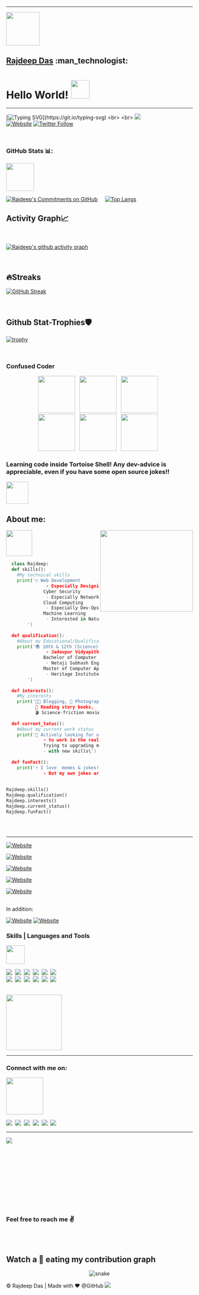 


---------------------------------------------------------------------------------------------------
<img src="https://github.com/Rajspeaks/Rajspeaks/blob/main/Animated/5.jpeg" height=90 width=90>
<h2><a href="https://rajspeaks.github.io" target="_blank"> <b>Rajdeep Das</b></a> :man_technologist:</h2>



<h1> Hello World! <img src = "https://raw.githubusercontent.com/MartinHeinz/MartinHeinz/master/wave.gif" width = 50px> </h1>

---------------------------------------------------------------------------------------------------------------------------------------------------------
[![Typing SVG](https://readme-typing-svg.herokuapp.com?font=Arial&color=16A980&size=33&lines=Technology+Enthusiast;Exploring+Code-Verse;Madly+no-mad+Geek;Confused+coder;Upgrading+myself;Support+me!;Encourage+me!;Bless+me!)](https://git.io/typing-svg)
<br>
<br>
![](https://komarev.com/ghpvc/?username=Rajspeaks&color=blue&label=COUNTING+PROFILE+VIEWS:+ )
<br>
[![Website](https://img.shields.io/website?label=Website&style=for-the-badge&url=https%3A%2F%2Fcodestackr.com)](https://rajspeaks.github.io)
[![Twitter Follow](https://img.shields.io/twitter/follow/itsrajdeepdas?color=1DA1F2&logo=twitter&style=for-the-badge)](https://twitter.com/intent/follow?original_referer=https%3A%2F%2Fgithub.com%2FcodeSTACKr&screen_name=itsrajdeepdas)
  
<br>

<h3>GitHub Stats 📊:</h3> <img src='https://media1.giphy.com/media/du3J3cXyzhj75IOgvA/giphy.gif?cid=ecf05e47x2g034i9pzwtzzsd3xgg2w9nr94t4tflbbgo3008&rid=giphy.gif' width='75px'> </h2>

[![Rajdeep's Commitments on GitHub ](https://github-readme-stats.vercel.app/api?username=Rajspeaks&show_icons=true&theme=vue-dark)](https://github.com/Rajspeaks/github-readme-stats)
&nbsp; &nbsp;
[![Top Langs](https://github-readme-stats.vercel.app/api/top-langs/?username=Rajspeaks&show_icons=true&theme=vue-dark)](https://github.com/Rajspeaks/github-readme-stats)
&nbsp; &nbsp;
<br>
<h2>Activity Graph📈</h2>
<br>

[![Rajdeep's github activity graph](https://activity-graph.herokuapp.com/graph?username=Rajspeaks&theme=react-dark)](https://github.com/Rajspeaks/github-readme-activity-graph)

<br>

<h2>🔥Streaks</h2>

[![GitHub Streak](http://github-readme-streak-stats.herokuapp.com?user=Rajspeaks&theme=vue-dark&hide_border=true&fire=DDDD4B)](https://git.io/streak-stats)

<br>

<h2>Github Stat-Trophies🛡</h2>

[![trophy](https://github-profile-trophy.vercel.app/?username=Rajspeaks&theme=onedark)](https://github.com/Rajspeaks/github-profile-trophy)

<br>


<h3>Confused Coder</h3>
<p align="center">
<img src="https://github.com/Rajspeaks/Rajspeaks/blob/main/Animated/4.jpeg" height=100 width=100> &nbsp;
<img src="https://github.com/Rajspeaks/Rajspeaks/blob/main/Animated/6.jpeg" height=100 width=100> &nbsp;
<img src="https://github.com/Rajspeaks/Rajspeaks/blob/main/Animated/1.jpeg" height=100 width=100> &nbsp;
<br>
<img src="https://github.com/Rajspeaks/Rajspeaks/blob/main/Animated/2.jpeg" height=100 width=100> &nbsp;
<img src="https://github.com/Rajspeaks/Rajspeaks/blob/main/Animated/3.jpeg" height=100 width=100> &nbsp;
<img src="https://github.com/Rajspeaks/Rajspeaks/blob/main/Animated/7.jpeg" height=100 width=100> &nbsp;
 </p>

<p align= "center"> <h3> Learning code inside Tortoise Shell! Any dev-advice is appreciable, even if you have some open source jokes!!</h3> <img align ='center' src='https://media2.giphy.com/media/UQDSBzfyiBKvgFcSTw/giphy.gif?cid=ecf05e47p3cd513axbek3f56ti3jzizq8hincw20jauyyfyw&rid=giphy.gif' width = '60px'>  </p>



<h2>About me:</h2>
 <img src = "https://media1.giphy.com/media/JZ40cnfnN11KycrvMF/giphy.gif?cid=ecf05e47a0n3gi1bfqntqmob8g9aid1oyj2wr3ds3mg700bl&rid=giphy.gif" width = 70px>
 <img align="right" src="https://github.com/Rajspeaks/Rajspeaks/blob/main/tenor.gif" height="220px" width="250px"/>


 
 
 
```python
  class Rajdeep:
  def skills():
    #My technical skills 
    print('🖱 Web Development
               - Especially Designing Web,\
              Cyber Security
               - Especially Network Security,\
              Cloud Computing
               - Especially Dev-Ops Practitioner,\
              Machine Learning
               - Interested in Natural Language Processing,\
        ')
  
  def qualification():
    #About my Educational/Qualification status
    print('📚 10th & 12th (Science) standards from 
               - Jadavpur Vidyapith (2014-2016), 
              Bachelor of Computer Application from 
               - Netaji Subhash Engineering College (2016-2019),
              Master of Computer Application from 
               - Heritage Institute of Tcehnology (2019-present)\
        ')
  
  def interests():
    #My interests
    print('👨‍💻 Blogging, 📸 Photography,
           📖 Reading story books, 
           🎬 Science-friction movies,')
  
  def current_tatus():
    #About my current work status
    print('📝 Actively looking for opportunities 
              - to work in the real life projects,
              Trying to upgrading myself 
              - with new skills\')
  
  def funFact():
    print('⚡️ I love  memes & jokes!
              - But my own jokes are too lame to share with you!!!!')
  
           
Rajdeep.skills()
Rajdeep.qualification()
Rajdeep.interests()
Rajdeep.current_status()
Rajdeep.funFact()



```
<br>


---------------------------------------------------------------------------------------

  [![Website](https://img.shields.io/website?label=Resume&style=for-the-badge&url=https%3A%2F%2Fcodestackr.com)](https://github.com/Rajspeaks/Rajspeaks/blob/main/Rajdeep%20Das-Curriculum%20Vitae.pdf)
 
  [![Website](https://img.shields.io/website?label=Certifications/Achievements&style=for-the-badge&url=https%3A%2F%2Fcodestackr.com)](https://github.com/Rajspeaks/Rajdeep_Das_Certifications_Achievements)

  [![Website](https://img.shields.io/website?label=Web-resume&style=for-the-badge&url=https%3A%2F%2Fcodestackr.com)](https://rajdeepdascv.netlify.app)

  [![Website](https://img.shields.io/website?label=Personal-blog&style=for-the-badge&url=https%3A%2F%2Fcodestackr.com)](https://iamrajdeep.wordpress.com)

  [![Website](https://img.shields.io/website?label=Qwiklabs-profile&style=for-the-badge&url=https%3A%2F%2Fcodestackr.com)](https://google.qwiklabs.com/public_profiles/54c0dd8b-b06d-4c21-8aaf-512d8e22704e)
  
  <br>
  In addition:
  <br>
   
  [![Website](https://img.shields.io/website?label=Tech-blog&style=for-the-badge&url=https%3A%2F%2Fcodestackr.com)](https://thetechlearner.wordpress.com)
  [![Website](https://img.shields.io/website?label=Infosec-blog&style=for-the-badge&url=https%3A%2F%2Fcodestackr.com)](hackitalki.home.blog)
 
   
 <h3>Skills | Languages and Tools </h3> <img src = "https://media2.giphy.com/media/QssGEmpkyEOhBCb7e1/giphy.gif?cid=ecf05e47a0n3gi1bfqntqmob8g9aid1oyj2wr3ds3mg700bl&rid=giphy.gif" width = 50px> 

<code><img src="https://img.shields.io/badge/Java-ED8B00?style=for-the-badge&logo=java&logoColor=white"></code>&nbsp;
<code><img src="https://img.shields.io/badge/C%2B%2B-00599C?style=for-the-badge&logo=c%2B%2B&logoColor=white"></code>&nbsp;
<code><img src="https://img.shields.io/badge/Python-14354C?style=for-the-badge&logo=python&logoColor=white"></code>&nbsp;
<code><img src="https://img.shields.io/badge/PHP-777BB4?style=for-the-badge&logo=php&logoColor=white"></code>&nbsp;
<code><img src="https://img.shields.io/badge/MySQL-00000F?style=for-the-badge&logo=mysql&logoColor=white"></code>&nbsp;
<code><img src="https://img.shields.io/badge/C-00599C?style=for-the-badge&logo=c&logoColor=white"></code>&nbsp;
  <br>
<code><img src="https://img.shields.io/badge/HTML-239120?style=for-the-badge&logo=html5&logoColor=white"></code>&nbsp;
<code><img src="https://img.shields.io/badge/CSS-239120?&style=for-the-badge&logo=css3&logoColor=white"></code>&nbsp;
<code><img src="https://img.shields.io/badge/JavaScript-F7DF1E?style=for-the-badge&logo=javascript&logoColor=black"></code>&nbsp;
<code><img src="https://img.shields.io/badge/Wordpress-21759B?style=for-the-badge&logo=wordpress&logoColor=white"></code>&nbsp;
<code><img src="https://img.shields.io/badge/Google_Cloud-4285F4?style=for-the-badge&logo=google-cloud&logoColor=white"></code>&nbsp;
<code><img src="https://img.shields.io/badge/Git-F05032?style=for-the-badge&logo=git&logoColor=white"></code>&nbsp;

 <br>
 <img align="center" src = "https://media0.giphy.com/media/KDDpcKigbfFpnejZs6/giphy.gif?cid=ecf05e47oy6f4zjs8g1qoiystc56cu7r9tb8a1fe76e05oty&rid=giphy.gif" height "150px" width="150px"></p> 

-----------------------------------------------------------------------------------------------------------------------------------------------------------------

<h3>Connect with me on:</h3><img src='https://raw.githubusercontent.com/ShahriarShafin/ShahriarShafin/main/Assets/handshake.gif' width="100px"> 

<code><a href="https://twitter.com/itsrajdeepdas"><img src="https://img.shields.io/badge/Twitter-1DA1F2?style=for-the-badge&logo=twitter&logoColor=white"></a></code>&nbsp;
<code><a href="https://linkedin.com/in/itsrajdeepdas"><img src="https://img.shields.io/badge/LinkedIn-0077B5?style=for-the-badge&logo=linkedin&logoColor=white"></a></code>&nbsp;
<code><a href="https://gitlab.com/Rajspeaks"><img src="https://img.shields.io/badge/GitLab-330F63?style=for-the-badge&logo=gitlab&logoColor=white"></a></code>&nbsp;
<code><a href="https://www.youtube.com/channel/UCSYftgkB9hzEW4haNCCs0jw"><img src="https://img.shields.io/badge/YouTube-FF0000?style=for-the-badge&logo=youtube&logoColor=white"></a></code>&nbsp;
<code><a href="https://medium.com/@iamrajdeep"><img src="https://img.shields.io/badge/Medium-12100E?style=for-the-badge&logo=medium&logoColor=white"></a></code>&nbsp;
<code><a href="https://iamrajdeep.wordpress.com"><img src="https://img.shields.io/badge/Wordpress-21759B?style=for-the-badge&logo=wordpress&logoColor=white"></a></code>&nbsp;

--------------------------------------------------------------------------------------------------------------------------------------------------------------
<a href="https://github.com/Akshita_archer/github-readme-twitter">
<img align="left" src="https://github-readme-twitter.gazf.vercel.app/api?id=itsrajdeepdas&layout=wide&show_reply=off&show_retweet=off" />
</a>
<br>
<br>
<br>
<br>
<br>
<br>
<br>
<br>
<br>
<br>
<br>
<h3>Feel free to reach me ✌ </h3>
  <br>
  <br>
  <h2>Watch a 🐍 eating my contribution graph</h2>
<p align="center">
  <img src="https://github.com/Rajspeaks/Rajspeaks/blob/main/Images/github-user-contribution.svg" alt="snake"></center>
</p>
&copy; Rajdeep Das | Made with ❤ @GitHub
  
<img src="https://github.com/Rajspeaks/Rajspeaks/blob/main/Images/footer.png">
